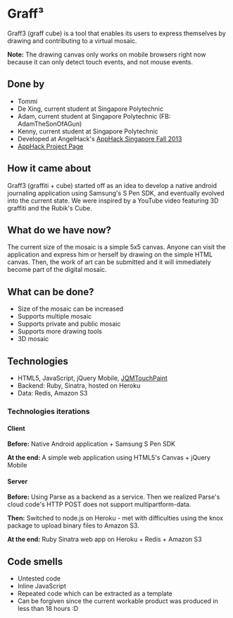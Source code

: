 # Graff³
Graff3 (graff cube) is a tool that enables its users to express themselves by drawing and contributing to a virtual mosaic.

**Note:** The drawing canvas only works on mobile browsers right now because it can only detect touch events, and not mouse events.

## Done by
* Tommi
* De Xing, current student at Singapore Polytechnic
* Adam, current student at Singapore Polytechnic (FB: AdamTheSonOfAGun)
* Kenny, current student at Singapore Polytechnic
* Developed at AngelHack's [AppHack Singapore Fall 2013](http://www.hackathon.io/apphack14)
* [AppHack Project Page](http://www.hackathon.io/projects/3709)	

## How it came about
Graff3 (graffiti + cube) started off as an idea to develop a native android journaling  application using Samsung's S Pen SDK, and eventually evolved into the current state. We were inspired by a YouTube video featuring 3D graffiti and the Rubik's Cube. 

## What do we have now?
The current size of the mosaic is a simple 5x5 canvas. Anyone can visit the application and express him or herself by drawing on the simple HTML canvas. Then, the work of art can be submitted and it will immediately become part of the digital mosaic.

## What can be done?
* Size of the mosaic can be increased
* Supports multiple mosaic
* Supports private and public mosaic
* Supports more drawing tools
* 3D mosaic

## Technologies
* HTML5, JavaScript, jQuery Mobile, [JQMTouchPaint](https://github.com/Rockncoder/JQMTouchPaint)
* Backend: Ruby, Sinatra, hosted on Heroku
* Data: Redis, Amazon S3

### Technologies iterations

#### Client
**Before:** Native Android application + Samsung S Pen SDK

**At the end:** A simple web application using HTML5's Canvas + jQuery Mobile

#### Server
**Before:** Using Parse as a backend as a service. Then we realized Parse's cloud code's HTTP POST does not support multipartform-data.

**Then:** Switched to node.js on Heroku - met with difficulties using the knox package to upload binary files to Amazon S3.

**At the end:** Ruby Sinatra web app on Heroku + Redis + Amazon S3

## Code smells
* Untested code
* Inline JavaScript
* Repeated code which can be extracted as a template
* Can be forgiven since the current workable product was produced in less than 18 hours :D



